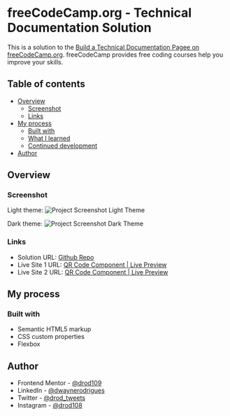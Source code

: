 # freeCodeCamp.org - Technical Documentation Solution

This is a solution to the [Build a Technical Documentation Pagee on freeCodeCamp.org](https://www.freecodecamp.org/learn/2022/responsive-web-design/build-a-technical-documentation-page-project/build-a-technical-documentation-page). freeCodeCamp provides free coding courses help you improve your skills.

## Table of contents

- [Overview](#overview)
  - [Screenshot](#screenshot)
  - [Links](#links)
- [My process](#my-process)
  - [Built with](#built-with)
  - [What I learned](#what-i-learned)
  - [Continued development](#continued-development)
- [Author](#author)

## Overview

### Screenshot

Light theme:
![Project Screenshot Light Theme](https://i.postimg.cc/VNSbKH0N/Screenshot-2024-01-01-070237-light.png)

Dark theme:
![Project Screenshot Dark Theme](https://i.postimg.cc/XvTBmc9k/Screenshot-2024-01-01-070410-dark.png)

### Links

- Solution URL: [Github Repo](https://github.com/drod109/technical-doc)
- Live Site 1 URL: [QR Code Component | Live Preview](https://drod109.github.io/technical-doc/)
- Live Site 2 URL: [QR Code Component | Live Preview](https://codepen.io/drodrigues/full/BabNdrq)

## My process

### Built with

- Semantic HTML5 markup
- CSS custom properties
- Flexbox

## Author

- Frontend Mentor - [@drod109](https://www.frontendmentor.io/profile/drod109)
- LinkedIn - [@dwaynerodrigues](https://www.linkedin.com/in/dwaynerodrigues/)
- Twitter - [@drod_tweets](https://www.twitter.com/drod_tweets)
- Instagram - [@drod108](https://www.instagram.com/drod108/)
